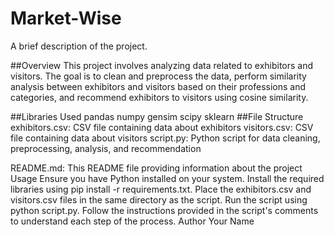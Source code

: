 # Market-Wise
A brief description of the project.

##Overview
This project involves analyzing data related to exhibitors and visitors. The goal is to clean and preprocess the data, perform similarity analysis between exhibitors and visitors based on their professions and categories, and recommend exhibitors to visitors using cosine similarity.

##Libraries Used
pandas
numpy
gensim
scipy
sklearn
##File Structure
exhibitors.csv: CSV file containing data about exhibitors
visitors.csv: CSV file containing data about visitors
script.py: Python script for data cleaning, preprocessing, analysis, and recommendation

README.md: This README file providing information about the project
Usage
Ensure you have Python installed on your system.
Install the required libraries using pip install -r requirements.txt.
Place the exhibitors.csv and visitors.csv files in the same directory as the script.
Run the script using python script.py.
Follow the instructions provided in the script's comments to understand each step of the process.
Author
Your Name
